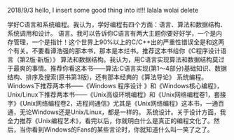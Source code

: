 2018/9/3
hello, I insert some good thing into it!!!
lalala
wolai delete

学好C语言和系统编程。我认为，学好编程有四个方面：语言、算法和数据结构、系统调用和设计。
语言。我可以告诉你C语言有两大主题你要好好学，一个是内存管理，一个是指针！这个世界上90%以上的C/C++出的严重性错误全是和这两个有关。不要看谭浩强的那本书，那本是本烂书。推荐这本书给你《C程序设计语言（第2版·新版）》
算法和数据结构。我认为，用C语言实现算法和数据结构莫过于最爽的事情。推荐你看这本书——算法:C语言实现(第1～4部分)基础知识、数据结构、排序及搜索(原书第3版)，还有那本经典的《算法导论》
系统编程。Windows下推荐两本书——《Windows 程序设计 》和《Windows核心编程》，Unix/Linux下推荐两本书——《Unix高级环境编程》和《Unix网络编程卷1，套接字》《Unix网络编程卷2，进程间通信》尤其是《Unix网络编程》这本书，一通百通，无论Windows还是Unix/Linux，都是一样的。
系统设计。关于设计方面，我全力推荐《Unix编程艺术》，看完以后，你就明白什么是真正的编程文化了。然后，当你看到Windows的Fans的某些言论时，你就知道什么叫一笑了之了。
